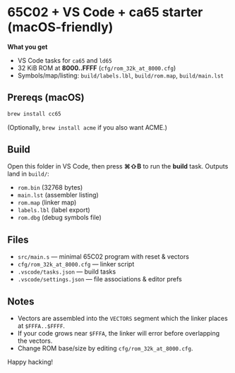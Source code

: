 # 65C02 + VS Code + ca65 starter (macOS-friendly)

**What you get**
- VS Code tasks for `ca65` and `ld65`
- 32 KiB ROM at **$8000..$FFFF** (`cfg/rom_32k_at_8000.cfg`)
- Symbols/map/listing: `build/labels.lbl`, `build/rom.map`, `build/main.lst`

## Prereqs (macOS)
```bash
brew install cc65
```
(Optionally, `brew install acme` if you also want ACME.)

## Build
Open this folder in VS Code, then press **⌘⇧B** to run the **build** task.
Outputs land in `build/`:
- `rom.bin` (32768 bytes)
- `main.lst` (assembler listing)
- `rom.map` (linker map)
- `labels.lbl` (label export)
- `rom.dbg` (debug symbols file)

## Files
- `src/main.s` — minimal 65C02 program with reset & vectors
- `cfg/rom_32k_at_8000.cfg` — linker script
- `.vscode/tasks.json` — build tasks
- `.vscode/settings.json` — file associations & editor prefs

## Notes
- Vectors are assembled into the `VECTORS` segment which the linker places at `$FFFA..$FFFF`.
- If your code grows near `$FFFA`, the linker will error before overlapping the vectors.
- Change ROM base/size by editing `cfg/rom_32k_at_8000.cfg`.

Happy hacking!
